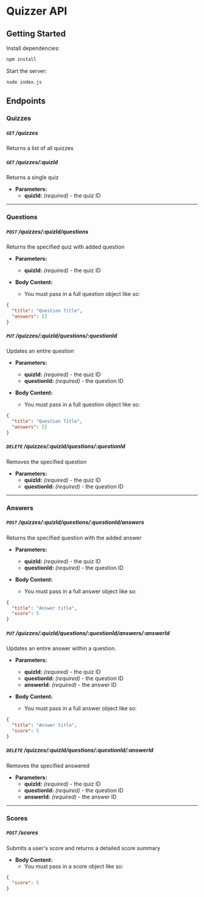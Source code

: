 # Quizzer API

## Getting Started
Install dependencies:

```bash
npm install
```

Start the server:

```bash
node index.js
```

## Endpoints

### Quizzes

##### `GET` /quizzes  
Returns a list of all quizzes

##### `GET` /quizzes/:quizId  
Returns a single quiz

* **Parameters:**  
  * **quizId:** *(required)* <String> - the quiz ID

-----------------------------------------------

### Questions

##### `POST` /quizzes/:quizId/questions  
Returns the specified quiz with added question

* **Parameters:**  
  * **quizId:** *(required)* <String> - the quiz ID


* **Body Content:**  
  * You must pass in a full question object like so:

```json
{
  "title": "Question Title",
  "answers": []
}
```

##### `PUT` /quizzes/:quizId/questions/:questionId  
Updates an entire question

* **Parameters:**  
  * **quizId:** *(required)* <String> - the quiz ID
  * **questionId:** *(required)* <String> - the question ID


* **Body Content:**  
  * You must pass in a full question object like so:

```json
{
  "title": "Question Title",
  "answers": []
}
```

##### `DELETE` /quizzes/:quizId/questions/:questionId  
Removes the specified question

* **Parameters:**  
  * **quizId:** *(required)* <String> - the quiz ID
  * **questionId:** *(required)* <String> - the question ID

-----------------------------------------------

### Answers

##### `POST` /quizzes/:quizId/questions/:questionId/answers  
Returns the specified question with the added answer

* **Parameters:**  
  * **quizId:** *(required)* <String> - the quiz ID
  * **questionId:** *(required)* <String> - the question ID


* **Body Content:**  
  * You must pass in a full answer object like so:

```json
{
  "title": "Answer title",
  "score": 5
}
```

##### `PUT` /quizzes/:quizId/questions/:questionId/answers/:answerId  
Updates an entire answer within a question.

* **Parameters:**  
  * **quizId:** *(required)* <String> - the quiz ID
  * **questionId:** *(required)* <String> - the question ID
  * **answerId:** *(required)* <String> - the answer ID


* **Body Content:**  
  * You must pass in a full answer object like so:

```json
{
  "title": "Answer title",
  "score": 5
}
```

##### `DELETE` /quizzes/:quizId/questions/:questionId/:answerId  
Removes the specified answered

* **Parameters:**  
  * **quizId:** *(required)* <String> - the quiz ID
  * **questionId:** *(required)* <String> - the question ID
  * **answerId:** *(required)* <String> - the answer ID

-----------------------------------------------

### Scores

##### `POST` /scores  
Submits a user's score and returns a detailed score summary

* **Body Content:**  
  * You must pass in a score object like so:

```json
{
  "score": 5
}
```
